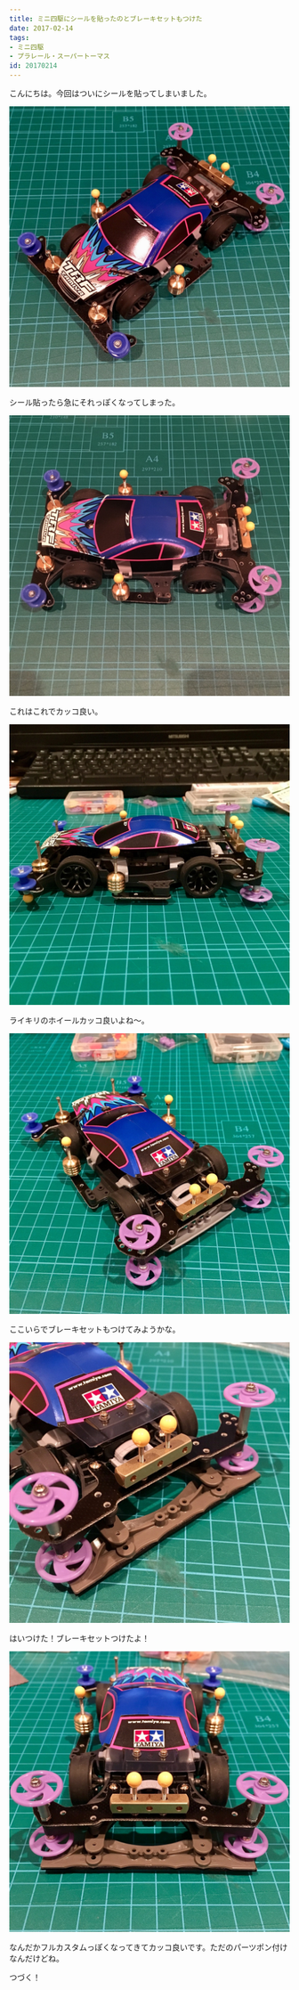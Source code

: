 ```yaml
---
title: ミニ四駆にシールを貼ったのとブレーキセットもつけた
date: 2017-02-14
tags:
- ミニ四駆
- プラレール・スーパートーマス
id: 20170214
---
```


<p class="sentence">
こんにちは。今回はついにシールを貼ってしまいました。
</p>
<div class="center"><img class="img-fluid" src="/photo/diary/2017.02.14_01.jpg"></div>
<p class="sentence spacing">シール貼ったら急にそれっぽくなってしまった。</p>
<div class="center"><img class="img-fluid" src="/photo/diary/2017.02.14_02.jpg"></div>
<p class="sentence spacing">これはこれでカッコ良い。</p>
<div class="center"><img class="img-fluid" src="/photo/diary/2017.02.14_03.jpg"></div>
<p class="sentence spacing">ライキリのホイールカッコ良いよね〜。</p>
<div class="center"><img class="img-fluid" src="/photo/diary/2017.02.14_04.jpg"></div>
<p class="sentence spacing">ここいらでブレーキセットもつけてみようかな。</p>
<div class="center"><img class="img-fluid" src="/photo/diary/2017.02.14_05.jpg"></div>
<p class="sentence spacing">はいつけた！ブレーキセットつけたよ！</p>
<div class="center"><img class="img-fluid" src="/photo/diary/2017.02.14_06.jpg"></div>
<p class="sentence spacing">なんだかフルカスタムっぽくなってきてカッコ良いです。ただのパーツポン付けなんだけどね。</p>
<p class="sentence spacing">つづく！</p>
